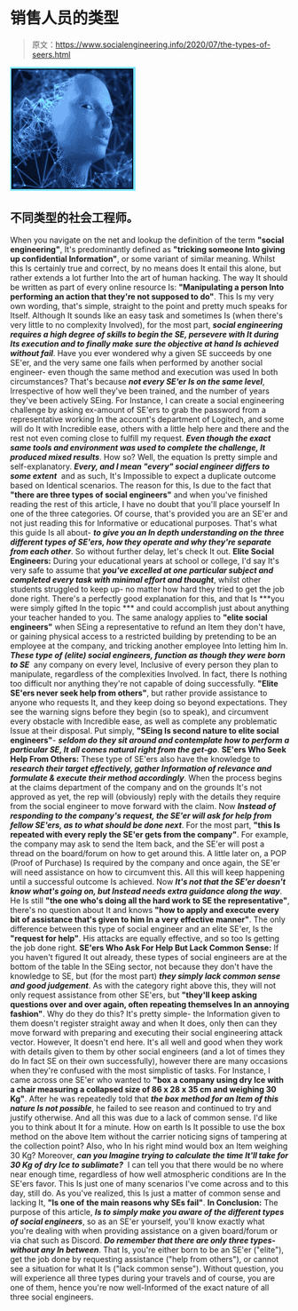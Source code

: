 # 销售人员的类型

> 原文：<https://www.socialengineering.info/2020/07/the-types-of-seers.html>

[![](img/bc14ac3b2ee4b3b5113ceabd53721390.png)](https://1.bp.blogspot.com/-UvxMeT1F2vo/XwrE1dXt7hI/AAAAAAAAKYs/o4HXTw8nkHQ1kjiQPc-QM36j_5yrbAkDQCLcBGAsYHQ/s1600/Types%2BOf%2BSocial%2BEngineers%2Bwww.socialengineers.net.jpg)

## **不同类型的社会工程师。**

When you navigate on the net and lookup the definition of the term **"social engineering"**, It's predominantly defined as **"tricking someone Into giving up confidential Information"**, or some variant of similar meaning. Whilst this Is certainly true and correct, by no means does It entail this alone, but rather extends a lot further Into the art of human hacking. The way It should be written as part of every online resource Is: **"Manipulating a person Into performing an action that they're not supposed to do"**. This Is my very own wording, that's simple, straight to the point and pretty much speaks for Itself.
  Although It sounds like an easy task and sometimes Is (when there's very little to no complexity Involved), for the most part, ***social engineering requires a high degree of skills to begin the SE, persevere with It during Its execution and to finally make sure the objective at hand Is achieved without fail***. Have you ever wondered why a given SE succeeds by one SE'er, and the very same one fails when performed by another social engineer- even though the same method and execution was used In both circumstances? That's because ***not every SE'er Is on the same level***, Irrespective of how well they've been trained, and the number of years they've been actively SEing.
  For Instance, I can create a social engineering challenge by asking ex-amount of SE'ers to grab the password from a representative working In the account's department of Logitech, and some will do It with Incredible ease, others with a little help here and there and the rest not even coming close to fulfill my request. ***Even though the exact same tools and environment was used to complete the challenge, It produced mixed results***. How so? Well, the equation Is pretty simple and self-explanatory. ***Every, and I mean "every" social engineer differs to some extent***  and as such, It's Impossible to expect a duplicate outcome based on Identical scenarios.
  The reason for this, Is due to the fact that **"there are three types of social engineers"** and when you've finished reading the rest of this article, I have no doubt that you'll place yourself In one of the three categories. Of course, that's provided you are an SE'er and not just reading this for Informative or educational purposes. That's what this guide Is all about- ***to give you an In depth understanding on the three different types of SE'ers, how they operate and why they're separate from each other***. So without further delay, let's check It out.
  **Elite Social Engineers:**
  During your educational years at school or college, I'd say It's very safe to assume that ***you've excelled at one particular subject and completed every task with minimal effort and thought***, whilst other students struggled to keep up- no matter how hard they tried to get the job done right. There's a perfectly good explanation for this, and that Is ***you were simply gifted In the topic *** and could accomplish just about anything your teacher handed to you. The same analogy applies to **"elite social engineers"** when SEing a representative to refund an Item they don't have, or gaining physical access to a restricted building by pretending to be an employee at the company, and tricking another employee Into letting him In.
  ***These type of (elite) social engineers, function as though they were born to SE***  any company on every level, Inclusive of every person they plan to manipulate, regardless of the complexities Involved. In fact, there Is nothing too difficult nor anything they're not capable of doing successfully. **"Elite SE'ers never seek help from others"**, but rather provide assistance to anyone who requests It, and they keep doing so beyond expectations.
  They see the warning signs before they begin (so to speak), and circumvent every obstacle with Incredible ease, as well as complete any problematic Issue at their disposal. Put simply, **"SEing Is second nature to elite social engineers"**- ***seldom do they sit around and contemplate how to perform a particular SE, It all comes natural right from the get-go***.
  **SE'ers Who Seek Help From Others:**
  These type of SE'ers also have the knowledge to ***research their target effectively, gather Information of relevance and formulate & execute their method accordingly***. When the process begins at the claims department of the company and on the grounds It's not approved as yet, the rep will (obviously) reply with the details they require from the social engineer to move forward with the claim. Now ***Instead of responding to the company's request, the SE'er will ask for help from fellow SE'ers, as to what should be done next***.
  For the most part, **"this Is repeated with every reply the SE'er gets from the company"**. For example, the company may ask to send the Item back, and the SE'er will post a thread on the board/forum on how to get around this. A little later on, a POP (Proof of Purchase) Is required by the company and once again, the SE'er will need assistance on how to circumvent this. All this will keep happening until a successful outcome Is achieved.
  Now ***It's not that the SE'er doesn't know what's going on, but Instead needs extra guidance along the way***. He Is still **"the one who's doing all the hard work to SE the representative"**, there's no question about It and knows **"how to apply and execute every bit of assistance that's given to him In a very effective manner"**. The only difference between this type of social engineer and an elite SE'er, Is the **"request for help"**. His attacks are equally effective, and so too Is getting the job done right.
  **SE'ers Who Ask For Help But Lack Common Sense:**
  If you haven't figured It out already, these types of social engineers are at the bottom of the table In the SEing sector, not because they don't have the knowledge to SE, but (for the most part) ***they simply lack common sense and good judgement***. As with the category right above this, they will not only request assistance from other SE'ers, but **"they'll keep asking questions over and over again, often repeating themselves In an annoying fashion"**. Why do they do this? It's pretty simple- the Information given to them doesn't register straight away and when It does, only then can they move forward with preparing and executing their social engineering attack vector. However, It doesn't end here.
  It's all well and good when they work with details given to them by other social engineers (and a lot of times they do In fact SE on their own successfully), however there are many occasions when they're confused with the most simplistic of tasks. For Instance, I came across one SE'er who wanted to **"box a company using dry Ice with a chair measuring a collapsed size of 86 x 28 x 35 cm and weighing 30 Kg"**. After he was repeatedly told that ***the box method for an Item of this nature Is not possible***, he failed to see reason and continued to try and justify otherwise. And all this was due to a lack of common sense.
  I'd like you to think about It for a minute. How on earth Is It possible to use the box method on the above Item without the carrier noticing signs of tampering at the collection point? Also, who In his right mind would box an Item weighing 30 Kg? Moreover, ***can you Imagine trying to calculate the time It'll take for 30 Kg of dry Ice to sublimate?***  I can tell you that there would be no where near enough time, regardless of how well atmospheric conditions are In the SE'ers favor. This Is just one of many scenarios I've come across and to this day, still do. As you've realized, this Is just a matter of common sense and lacking It, **"Is one of** **the main reasons why SEs fail"**.
  **In Conclusion:**
  The purpose of this article, ***Is to simply make you aware of the different types of social engineers***, so as an SE'er yourself, you'll know exactly what you're dealing with when providing assistance on a given board/forum or via chat such as Discord. ***Do remember that there are only three types- without any In between***. That Is, you're either born to be an SE'er ("elite"), get the job done by requesting assistance ("help from others"), or cannot see a situation for what It Is ("lack common sense"). Without question, you will experience all three types during your travels and of course, you are one of them, hence you're now well-Informed of the exact nature of all three social engineers.